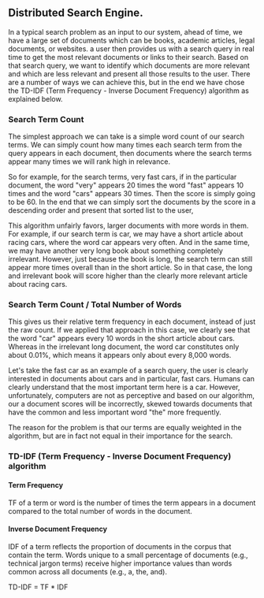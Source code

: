 ## Distributed Search Engine.

In a typical search problem as an input to our system, ahead of time, we have a large set of documents which can be books, academic articles, legal documents, or websites.
a user then provides us with a search query in real time to get the most relevant documents or links to their search.
Based on that search query, we want to identify which documents are more relevant and which are less relevant and present all those results to the user.
There are a number of ways we can achieve this, but in the end we have chose the TD-IDF (Term Frequency - Inverse Document Frequency) algorithm as explained below.

### Search Term Count

The simplest approach we can take is a simple word count of our search terms.
We can simply count how many times each search term from the query appears in each document, then documents where the search terms appear many times we will rank high in relevance.

So for example, for the search terms, very fast cars, if in the particular document, the word "very" appears 20 times the word "fast" appears 10 times and the word "cars" appears 30 times. Then the score is simply going to be 60. In the end that we can simply sort the documents by the score in a descending order and present that sorted list to the user,

This algorithm unfairly favors, larger documents with more words in them.
For example, if our search term is car, we may have a short article about racing cars, where the word car appears very often.
And in the same time, we may have another very long book about something completely irrelevant.
However, just because the book is long, the search term can still appear more times overall than in the short article.
So in that case, the long and irrelevant book will score higher than the clearly more relevant article about racing cars.

### Search Term Count / Total Number of Words

This gives us their relative term frequency in each document, instead of just the raw count.
If we applied that approach in this case, we clearly see that the word "car" appears every 10 words in the short article about cars.
Whereas in the irrelevant long document, the word car constitutes only about 0.01%, which means it appears only about every 8,000 words.

Let's take the fast car as an example of a search query, the user is clearly interested in documents about cars and in particular, fast cars.
Humans can clearly understand that the most important term here is a car. However, unfortunately, computers are not as perceptive and based on our algorithm, our a document scores will be incorrectly, skewed towards documents that have the common and less important word "the" more frequently.

The reason for the problem is that our terms are equally weighted in the algorithm, but are in fact not equal in their importance for the search.

### TD-IDF (Term Frequency - Inverse Document Frequency) algorithm

#### Term Frequency

TF of a term or word is the number of times the term appears in a document compared to the total number of words in the document.

#### Inverse Document Frequency

IDF of a term reflects the proportion of documents in the corpus that contain the term. Words unique to a small percentage of documents (e.g., technical jargon terms) receive higher importance values than words common across all documents (e.g., a, the, and).

TD-IDF = TF \* IDF

